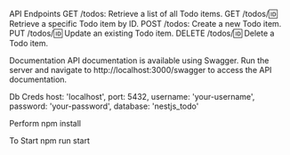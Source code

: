 API Endpoints
GET /todos: Retrieve a list of all Todo items.
GET /todos/:id: Retrieve a specific Todo item by ID.
POST /todos: Create a new Todo item.
PUT /todos/:id: Update an existing Todo item.
DELETE /todos/:id: Delete a Todo item.

Documentation
API documentation is available using Swagger. Run the server and navigate to http://localhost:3000/swagger to access the API documentation.

Db Creds 
host: 'localhost',
port: 5432,
username: 'your-username',
password: 'your-password',
database: 'nestjs_todo'

Perform 
npm install 

To Start 
npm run start

